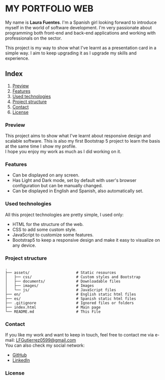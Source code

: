 # MY PORTFOLIO WEB

My name is **Laura Fuentes**. I'm a Spanish girl looking forward to introduce myself in the world of software development. I'm very passionate about programming both front-end and back-end applications and working with professionals on the sector.

This project is my way to show what I've learnt as a presentation card in a simple way. I aim to keep upgrading it as I upgrade my skills and experience.

## Index

1. [Preview](#preview)
2. [Features](#Features)
3. [Used technologies](#used-technologies)
4. [Project structure](#project-structure)
5. [Contact](#contact)
6. [License](#license) 

### Preview
This project aims to show what I've learnt about responsive design and scalable software. 
This is also my first Bootstrap 5 project to learn the basis at the same time I show my profile.  
I hope you enjoy my work as much as I did working on it.

### Features
- Can be displayed on any screen.
- Has Light and Dark mode, set by default with user's browser configuration but can be manually changed.
- Can be displayed in English and Spanish, also automatically set.

### Used technologies
All this project technologies are pretty simple, I used only:

- HTML for the structure of the web.
- CSS to add some custom style.
- JavaScript to customize some features.
- Bootstrap5 to keep a responsive design and make it easy to visualize on any device.

### Project structure

    .
    ├── assets/                     # Static resources
    │   ├── css/                    # Custom styles and Bootstrap
    │   ├── documents/              # Downloadable files
    │   ├── images/                 # Images
    │   └── js/                     # JavaScript files
    ├── en/                         # English static html files
    ├── es/                         # Spanish static html files
    ├── .gitignore                  # Ignored files or folders
    ├── index.html                  # Main page
    └── README.md                   # This File


### Contact
If you like my work and want to keep in touch, feel free to contact me via e-mail: LFGutierrez0599@gmail.com  
You can also check my social network:

- [GitHub](https://github.com/RenLaw5)
- [LinkedIn](https://www.linkedin.com/in/laurafgdev/)

### License
